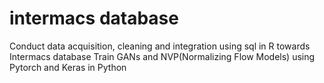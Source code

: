 # intermacs database
Conduct data acquisition, cleaning and integration using sql in R towards Intermacs database
Train GANs and NVP(Normalizing Flow Models) using Pytorch and Keras in Python
